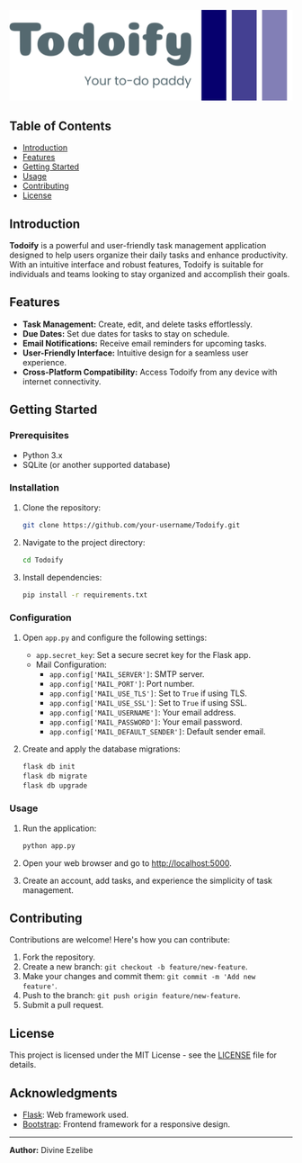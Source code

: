 ![Todoify Logo](./landing/imgs/logo-no-background.png)

## Table of Contents

- [Introduction](#introduction)
- [Features](#features)
- [Getting Started](#getting-started)
- [Usage](#usage)
- [Contributing](#contributing)
- [License](#license)

## Introduction

**Todoify** is a powerful and user-friendly task management application designed to help users organize their daily tasks and enhance productivity. With an intuitive interface and robust features, Todoify is suitable for individuals and teams looking to stay organized and accomplish their goals.

## Features

- **Task Management:** Create, edit, and delete tasks effortlessly.
- **Due Dates:** Set due dates for tasks to stay on schedule.
- **Email Notifications:** Receive email reminders for upcoming tasks.
- **User-Friendly Interface:** Intuitive design for a seamless user experience.
- **Cross-Platform Compatibility:** Access Todoify from any device with internet connectivity.

## Getting Started

### Prerequisites

- Python 3.x
- SQLite (or another supported database)

### Installation

1. Clone the repository:

    ```bash
    git clone https://github.com/your-username/Todoify.git
    ```

2. Navigate to the project directory:

    ```bash
    cd Todoify
    ```

3. Install dependencies:

    ```bash
    pip install -r requirements.txt
    ```

### Configuration

1. Open `app.py` and configure the following settings:

    - `app.secret_key`: Set a secure secret key for the Flask app.
    - Mail Configuration:
        - `app.config['MAIL_SERVER']`: SMTP server.
        - `app.config['MAIL_PORT']`: Port number.
        - `app.config['MAIL_USE_TLS']`: Set to `True` if using TLS.
        - `app.config['MAIL_USE_SSL']`: Set to `True` if using SSL.
        - `app.config['MAIL_USERNAME']`: Your email address.
        - `app.config['MAIL_PASSWORD']`: Your email password.
        - `app.config['MAIL_DEFAULT_SENDER']`: Default sender email.

2. Create and apply the database migrations:

    ```bash
    flask db init
    flask db migrate
    flask db upgrade
    ```

### Usage

1. Run the application:

    ```bash
    python app.py
    ```

2. Open your web browser and go to [http://localhost:5000](http://localhost:5000).

3. Create an account, add tasks, and experience the simplicity of task management.

## Contributing

Contributions are welcome! Here's how you can contribute:

1. Fork the repository.
2. Create a new branch: `git checkout -b feature/new-feature`.
3. Make your changes and commit them: `git commit -m 'Add new feature'`.
4. Push to the branch: `git push origin feature/new-feature`.
5. Submit a pull request.

## License

This project is licensed under the MIT License - see the [LICENSE](LICENSE) file for details.

## Acknowledgments

- [Flask](https://flask.palletsprojects.com/): Web framework used.
- [Bootstrap](https://getbootstrap.com/): Frontend framework for a responsive design.

---

**Author:** Divine Ezelibe
